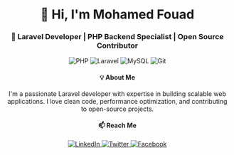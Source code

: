 <div align="center">
  <h1>👋 Hi, I'm <strong>Mohamed Fouad</strong></h1>
  <h3>🚀 Laravel Developer | PHP Backend Specialist | Open Source Contributor</h3>
  
  <!-- Badges (shields.io) -->
  <div class="badges my-3">
    <img src="https://img.shields.io/badge/PHP-777BB4?style=for-the-badge&logo=php&logoColor=white" alt="PHP">
    <img src="https://img.shields.io/badge/Laravel-FF2D20?style=for-the-badge&logo=laravel&logoColor=white" alt="Laravel">
    <img src="https://img.shields.io/badge/MySQL-4479A1?style=for-the-badge&logo=mysql&logoColor=white" alt="MySQL">
    <img src="https://img.shields.io/badge/Git-F05032?style=for-the-badge&logo=git&logoColor=white" alt="Git">
  </div>


  <!-- About Me -->
  <div class="about-me p-3 bg-light rounded" style="max-width: 600px; margin: 0 auto;">
    <h4>💡 About Me</h4>
    <p class='w-30'>
      I'm a passionate Laravel developer with expertise in building scalable web applications. 
      I love clean code, performance optimization, and contributing to open-source projects.
    </p>
  </div>

  <!-- Contact -->
  <div class="contact mt-4">
    <h4>📫 Reach Me</h4>
    <a href="www.linkedin.com/in/mohamed-fouad-a7b940242" target="_blank">
      <img src="https://img.shields.io/badge/LinkedIn-0A66C2?style=for-the-badge&logo=linkedin&logoColor=white" alt="LinkedIn">
    </a>
    <a href="https://x.com/Mohamed30378147" target="_blank">
      <img src="https://img.shields.io/badge/Twitter-1DA1F2?style=for-the-badge&logo=twitter&logoColor=white" alt="Twitter">
    </a>
   <a href="https://facebook.com/abo.fouad.712" target="_blank">
  <img src="https://img.shields.io/badge/Facebook-1877F2?style=for-the-badge&logo=facebook&logoColor=white" alt="Facebook">
</a>
  </div>
</div>

